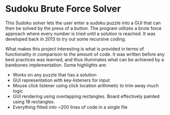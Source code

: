 # Sudoku Brute Force Solver

This Sudoku solver lets the user enter a sudoku puzzle into a GUI that can then be solved by the press of a button.
The program utilizes a brute force approach where every number is tried until a solution is reached. It was developed back in 2013 to 
try out some recursive coding. 

What makes this project interesting is what is provided in terms of functionality in comparison to the amount of code. It was written before
any best practices was learned, and thus illuminates what can be achieved by a barebones implementation. Some highlights are:

- Works on any puzzle that has a solution
- GUI representation with key-listeners for input
- Mouse click listener using click location arithmetic to trim away much logic
- GUI rendering using overlapping rectangles. Board effectively painted using 18 rectangles.
- Everything fitted into ~200 lines of code in a single file